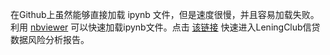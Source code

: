 在Github上虽然能够直接加载 ipynb 文件，但是速度很慢，并且容易加载失败。利用 [nbviewer](https://nbviewer.jupyter.org/) 可以快速加载ipynb文件。点击 [该链接]([https://nbviewer.jupyter.org/github/zxdefying/data_analysis_attacker/blob/master/LendingClub%E9%A3%8E%E9%99%A9%E5%88%86%E6%9E%90/LendingClub.ipynb](https://nbviewer.jupyter.org/github/zxdefying/data_analysis_attacker/blob/master/LendingClub风险分析/LendingClub.ipynb)) 快速进入LeningClub信贷数据风险分析报告。